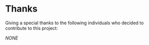 <!--
SPDX-FileCopyrightText: 2023 Jason Pena <jasonpena@awkless.com>
SPDX-License-Identifier: MIT
-->

# Thanks

Giving a special thanks to the following individuals who decided to contribute
to this project:

_NONE_
